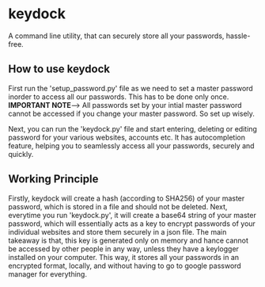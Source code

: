 # keydock
A command line utility, that can securely store all your passwords, hassle-free.

**How to use keydock**
----------------------
First run the 'setup_password.py' file as we need to set a master password inorder to access all our passwords. This has to be done only once.
**IMPORTANT NOTE**--> All passwords set by your intial master password cannot be accessed if you change your master password. So set up wisely.

Next, you can run the 'keydock.py' file and start entering, deleting or editing password for your various websites, accounts etc. It has autocompletion feature, helping you to seamlessly access all your passwords, securely and quickly.

**Working Principle**
---------------------
Firstly, keydock will create a hash (according to SHA256) of your master password, which is stored in a file and should not be deleted. Next, everytime you run 'keydock.py', it will create a 
base64 string of your master password, which will essentially acts as a key to encrypt passwords of your individual websites and store them securely in a json file. The main takeaway is that, this key is 
generated only on memory and hance cannot be accessed by other people in any way, unless they have a keylogger installed on your computer. This way, it stores all your passwords in an encrypted format, locally,
and without having to go to google password manager for everything.
